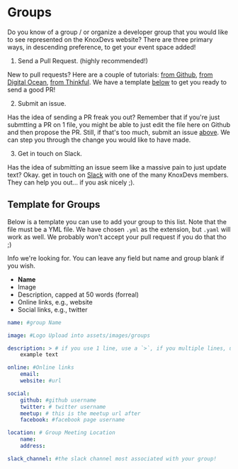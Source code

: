 # Groups

Do you know of a group / or organize a developer group that you would like to see represented on the KnoxDevs website? There are three primary ways, in descending preference, to get your event space added!

1) Send a Pull Request. (highly recommended!) 

New to pull requests? Here are a couple of tutorials: [from Github](https://help.github.com/articles/about-pull-requests/), [from Digital Ocean](https://www.digitalocean.com/community/tutorials/how-to-create-a-pull-request-on-github), [from Thinkful](https://www.thinkful.com/learn/github-pull-request-tutorial/). We have a template [below](#template-for-groups) to get you ready to send a good PR!

2) Submit an issue. 

Has the idea of sending a PR freak you out? Remember that if you're just submtting a PR on 1 file, you might be able to just edit the file here on Github and then propose the PR. Still, if that's too much, submit an issue [above](https://github.com/KnoxDevs/knoxdevs.github.io/issues). We can step you through the change you would like to have made.

3) Get in touch on Slack. 

Has the idea of submitting an issue seem like a massive pain to just update text? Okay. get in touch on [Slack](https://knoxdevs.slack.com/messages/) with one of the many KnoxDevs members. They can help you out... if you ask nicely ;).

## Template for Groups

Below is a template you can use to add your group to this list. Note that the file must be a YML file. We have chosen `.yml` as the extension, but `.yaml` will work as well. We probably won't accept your pull request if you do that tho ;)

Info we're looking for. You can leave any field but name and group blank if you wish.

- **Name**
- Image
- Description, capped at 50 words (forreal)
- Online links, e.g., website
- Social links, e.g., twitter

````yaml
name: #group Name

image: #Logo Upload into assets/images/groups

description: > # if you use 1 line, use a `>`, if you multiple lines, use a `|` here, then ensure that you indent! good yaml syntax.
    example text

online: #Online links
    email:
    website: #url

social:
    github: #github username
    twitter: # twitter username
    meetup: # this is the meetup url after
    facebook: #facebook page username

location: # Group Meeting Location
    name: 
    address: 

slack_channel: #the slack channel most associated with your group!
````
